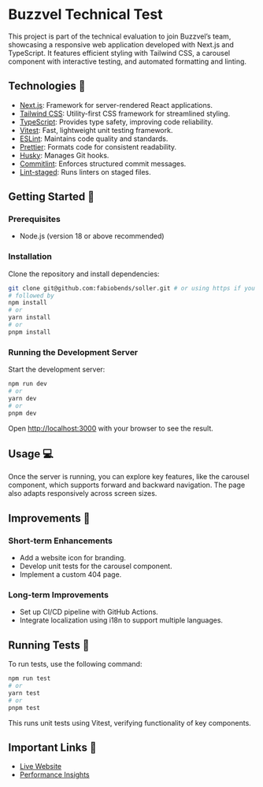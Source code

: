 # Buzzvel Technical Test

This project is part of the technical evaluation to join Buzzvel’s team, showcasing a responsive web application developed with Next.js and TypeScript. It features efficient styling with Tailwind CSS, a carousel component with interactive testing, and automated formatting and linting.

## Technologies 🌟

- [Next.js](https://nextjs.org): Framework for server-rendered React applications.
- [Tailwind CSS](https://tailwindcss.com): Utility-first CSS framework for streamlined styling.
- [TypeScript](https://www.typescriptlang.org): Provides type safety, improving code reliability.
- [Vitest](https://vitest.dev): Fast, lightweight unit testing framework.
- [ESLint](https://eslint.org): Maintains code quality and standards.
- [Prettier](https://prettier.io): Formats code for consistent readability.
- [Husky](https://typicode.github.io/husky): Manages Git hooks.
- [Commitlint](https://commitlint.js.org): Enforces structured commit messages.
- [Lint-staged](https://github.com/okonet/lint-staged): Runs linters on staged files.

## Getting Started 🏁

### Prerequisites

- Node.js (version 18 or above recommended)

### Installation

Clone the repository and install dependencies:

```bash
git clone git@github.com:fabiobends/soller.git # or using https if you prefer
# followed by
npm install
# or
yarn install
# or
pnpm install
```

### Running the Development Server

Start the development server:

```bash
npm run dev
# or
yarn dev
# or
pnpm dev
```

Open [http://localhost:3000](http://localhost:3000) with your browser to see the result.

## Usage 💻

Once the server is running, you can explore key features, like the carousel component, which supports forward and backward navigation. The page also adapts responsively across screen sizes.

## Improvements 🔌

### Short-term Enhancements

- Add a website icon for branding.
- Develop unit tests for the carousel component.
- Implement a custom 404 page.

### Long-term Improvements

- Set up CI/CD pipeline with GitHub Actions.
- Integrate localization using i18n to support multiple languages.

## Running Tests 🧪

To run tests, use the following command:

```bash
npm run test
# or
yarn test
# or
pnpm test
```

This runs unit tests using Vitest, verifying functionality of key components.

## Important Links 📌

- [Live Website](https://soller-fabio.vercel.app/)
- [Performance Insights](https://pagespeed.web.dev/analysis/https-soller-fabio-vercel-app/f61es4aukw?form_factor=mobile)

